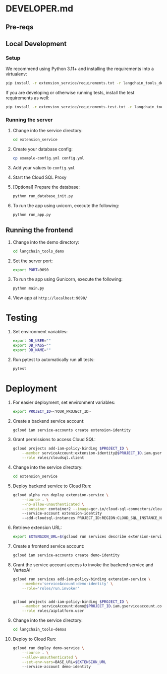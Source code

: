 # DEVELOPER.md

## Pre-reqs



## Local Development
### Setup

We recommend using Python 3.11+ and installing the requirements into a virtualenv:
```bash
pip install -r extension_service/requirements.txt -r langchain_tools_demo/requirements.txt
```

If you are developing or otherwise running tests, install the test requirements as well:
```bash
pip install -r extension_service/requirements-test.txt -r langchain_tools_demo/requirements-test.txt
```

### Running the server

1. Change into the service directory:

    ```bash
    cd extension_service
    ```

1. Create your database config:

    ```bash
    cp example-config.yml config.yml
    ```

1. Add your values to `config.yml`

1. Start the Cloud SQL Proxy

1. [Optional] Prepare the database:

    ```bash
    python run_database_init.py
    ```

1. To run the app using uvicorn, execute the following:

    ```bash
    python run_app.py
    ```

## Running the frontend

1. Change into the demo directory:

    ```bash
    cd langchain_tools_demo
    ```

1. Set the server port:

    ```bash
    export PORT=9090
    ```


1. To run the app using Gunicorn, execute the following:

    ```bash
    python main.py
    ```

1. View app at `http://localhost:9090/`

# Testing

1. Set environment variables:

    ```bash
    export DB_USER=""
    export DB_PASS=""
    export DB_NAME=""
    ```

1. Run pytest to automatically run all tests:

    ```bash
    pytest
    ```

# Deployment

1. For easier deployment, set environment variables:

    ```bash
    export PROJECT_ID=<YOUR_PROJECT_ID>
    ```

1. Create a backend service account:

    ```bash
    gcloud iam service-accounts create extension-identity
    ```

1. Grant permissions to access Cloud SQL:

    ```bash
    gcloud projects add-iam-policy-binding $PROJECT_ID \
        --member serviceAccount:extension-identity@$PROJECT_ID.iam.gserviceaccount.com \
        --role roles/cloudsql.client
    ```

1. Change into the service directory:

    ```bash
    cd extension_service
    ```

1. Deploy backend service to Cloud Run:

    ```bash
    gcloud alpha run deploy extension-service \
        --source . \
        --no-allow-unauthenticated \
        --container container2 --image=gcr.io/cloud-sql-connectors/cloud-sql-proxy --args POSTGRESQL_INSTANCE_NAME
        --service-account extension-identity
        --add-cloudsql-instances PROJECT_ID:REGION:CLOUD_SQL_INSTANCE_NAME \
    ```

1. Retrieve extension URL:

    ```bash
    export EXTENSION_URL=$(gcloud run services describe extension-service --format 'value(status.url)')
    ```

1. Create a frontend service account:

    ```bash
    gcloud iam service-accounts create demo-identity
    ```

1. Grant the service account access to invoke the backend service and VertexAI:

    ```bash
    gcloud run services add-iam-policy-binding extension-service \
        --member='serviceAccount:demo-identity' \
        --role='roles/run.invoker'


    gcloud projects add-iam-policy-binding $PROJECT_ID \
        --member serviceAccount:demo@$PROJECT_ID.iam.gserviceaccount.com \
        --role roles/aiplatform.user
    ```

1. Change into the service directory:

    ```bash
    cd langchain_tools-demos
    ```

1. Deploy to Cloud Run:

    ```bash
    gcloud run deploy demo-service \
        --source . \
        --allow-unauthenticated \
        --set-env-vars=BASE_URL=$EXTENSION_URL
        --service-account demo-identity
    ```